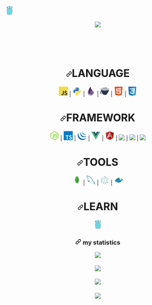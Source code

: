 <p align="left">
<code><a target="_blank" rel="noopener noreferrer" href="https://raw.githubusercontent.com/devicons/devicon/master/icons/go/go-original.svg"><img height="25" src="https://raw.githubusercontent.com/devicons/devicon/master/icons/go/go-original.svg" style="max-width:100%;"></a></code> 
</p>
<p align="center">
  <a target="_blank" rel="noopener noreferrer" href="https://camo.githubusercontent.com/c1d3a758ec41b3eed6fa19b75347f5eb7ae9bce44a523a9a9e36dd5c9cce67ba/68747470733a2f2f646973636f72642e6339392e6e6c2f7769646765742f7468656d652d342f3739363838393032333838303439353130352e706e67"><img src="https://camo.githubusercontent.com/c1d3a758ec41b3eed6fa19b75347f5eb7ae9bce44a523a9a9e36dd5c9cce67ba/68747470733a2f2f646973636f72642e6339392e6e6c2f7769646765742f7468656d652d342f3739363838393032333838303439353130352e706e67" data-canonical-src="https://discord.c99.nl/widget/theme-4/796889023880495105.png" style="max-width:100%;"></a>
</p><br><br><br>
<h1 align="center"><a id="user-content-language" class="anchor" aria-hidden="true" href="#language"><svg class="octicon octicon-link" viewBox="0 0 16 16" version="1.1" width="16" height="16" aria-hidden="true"><path fill-rule="evenodd" d="M7.775 3.275a.75.75 0 001.06 1.06l1.25-1.25a2 2 0 112.83 2.83l-2.5 2.5a2 2 0 01-2.83 0 .75.75 0 00-1.06 1.06 3.5 3.5 0 004.95 0l2.5-2.5a3.5 3.5 0 00-4.95-4.95l-1.25 1.25zm-4.69 9.64a2 2 0 010-2.83l2.5-2.5a2 2 0 012.83 0 .75.75 0 001.06-1.06 3.5 3.5 0 00-4.95 0l-2.5 2.5a3.5 3.5 0 004.95 4.95l1.25-1.25a.75.75 0 00-1.06-1.06l-1.25 1.25a2 2 0 01-2.83 0z"></path></svg></a>LANGUAGE</h1>
<p align="center"> 
  <code><a target="_blank" rel="noopener noreferrer" href="https://raw.githubusercontent.com/github/explore/80688e429a7d4ef2fca1e82350fe8e3517d3494d/topics/javascript/javascript.png"><img height="25" src="https://raw.githubusercontent.com/github/explore/80688e429a7d4ef2fca1e82350fe8e3517d3494d/topics/javascript/javascript.png" style="max-width:100%;"></a></code>  |
  <code><a target="_blank" rel="noopener noreferrer" href="https://raw.githubusercontent.com/devicons/devicon/master/icons/python/python-original.svg"><img height="25" src="https://raw.githubusercontent.com/devicons/devicon/master/icons/python/python-original.svg" style="max-width:100%;"></a></code>  |
  <code><a target="_blank" rel="noopener noreferrer" href="https://raw.githubusercontent.com/devicons/devicon/master/icons/elixir/elixir-original.svg"><img height="25" src="https://raw.githubusercontent.com/devicons/devicon/master/icons/elixir/elixir-original.svg" style="max-width:100%;"></a></code>  |
  <code><a target="_blank" rel="noopener noreferrer" href="https://raw.githubusercontent.com/devicons/devicon/master/icons/coffeescript/coffeescript-original.svg"><img height="25" src="https://raw.githubusercontent.com/devicons/devicon/master/icons/coffeescript/coffeescript-original.svg" style="max-width:100%;"></a></code>  |
  <code><a target="_blank" rel="noopener noreferrer" href="https://raw.githubusercontent.com/devicons/devicon/master/icons/html5/html5-original.svg"><img height="25" src="https://raw.githubusercontent.com/devicons/devicon/master/icons/html5/html5-original.svg" style="max-width:100%;"></a></code>  |
  <code><a target="_blank" rel="noopener noreferrer" href="https://raw.githubusercontent.com/devicons/devicon/master/icons/css3/css3-original.svg"><img height="25" src="https://raw.githubusercontent.com/devicons/devicon/master/icons/css3/css3-original.svg" style="max-width:100%;"></a></code> 
</p>
<h1 align="center"><a id="user-content-framework" class="anchor" aria-hidden="true" href="#framework"><svg class="octicon octicon-link" viewBox="0 0 16 16" version="1.1" width="16" height="16" aria-hidden="true"><path fill-rule="evenodd" d="M7.775 3.275a.75.75 0 001.06 1.06l1.25-1.25a2 2 0 112.83 2.83l-2.5 2.5a2 2 0 01-2.83 0 .75.75 0 00-1.06 1.06 3.5 3.5 0 004.95 0l2.5-2.5a3.5 3.5 0 00-4.95-4.95l-1.25 1.25zm-4.69 9.64a2 2 0 010-2.83l2.5-2.5a2 2 0 012.83 0 .75.75 0 001.06-1.06 3.5 3.5 0 00-4.95 0l-2.5 2.5a3.5 3.5 0 004.95 4.95l1.25-1.25a.75.75 0 00-1.06-1.06l-1.25 1.25a2 2 0 01-2.83 0z"></path></svg></a>FRAMEWORK</h1>
<p align="center">
  <code><a target="_blank" rel="noopener noreferrer" href="https://raw.githubusercontent.com/devicons/devicon/master/icons/nodejs/nodejs-original.svg"><img height="25" src="https://raw.githubusercontent.com/devicons/devicon/master/icons/nodejs/nodejs-original.svg" style="max-width:100%;"></a></code>  |
  <code><a target="_blank" rel="noopener noreferrer" href="https://raw.githubusercontent.com/devicons/devicon/master/icons/typescript/typescript-plain.svg"><img height="25" src="https://raw.githubusercontent.com/devicons/devicon/master/icons/typescript/typescript-plain.svg" style="max-width:100%;"></a></code>  |
  <code><a target="_blank" rel="noopener noreferrer" href="https://raw.githubusercontent.com/devicons/devicon/master/icons/jquery/jquery-original.svg"><img height="25" src="https://raw.githubusercontent.com/devicons/devicon/master/icons/jquery/jquery-original.svg" style="max-width:100%;"></a></code>  |
  <code><a target="_blank" rel="noopener noreferrer" href="https://raw.githubusercontent.com/devicons/devicon/master/icons/vuejs/vuejs-original.svg"><img height="25" src="https://raw.githubusercontent.com/devicons/devicon/master/icons/vuejs/vuejs-original.svg" style="max-width:100%;"></a></code>  |
  <code><a target="_blank" rel="noopener noreferrer" href="https://github.com/devicons/devicon/blob/master/icons/angularjs/angularjs-original.svg"><img height="25" src="https://github.com/devicons/devicon/raw/master/icons/angularjs/angularjs-original.svg" style="max-width:100%;"></a></code>  |
  <code><a target="_blank" rel="noopener noreferrer" href="https://camo.githubusercontent.com/41b0098362c14f8bd67d408cce47efdb263bf7716b82ce2a1742ee08d3c1fe49/68747470733a2f2f63646e2e69636f6e2d69636f6e732e636f6d2f69636f6e73322f323130372f504e472f3531322f66696c655f747970655f656a735f69636f6e5f3133303632362e706e67"><img height="25" src="https://camo.githubusercontent.com/41b0098362c14f8bd67d408cce47efdb263bf7716b82ce2a1742ee08d3c1fe49/68747470733a2f2f63646e2e69636f6e2d69636f6e732e636f6d2f69636f6e73322f323130372f504e472f3531322f66696c655f747970655f656a735f69636f6e5f3133303632362e706e67" data-canonical-src="https://cdn.icon-icons.com/icons2/2107/PNG/512/file_type_ejs_icon_130626.png" style="max-width:100%;"></a></code>  |
  <code><a target="_blank" rel="noopener noreferrer" href="https://camo.githubusercontent.com/d7cfc7fbf988d00378e566e9cfeb625132f4124074fbf71a70657b0333c16c4e/68747470733a2f2f73332e616d617a6f6e6177732e636f6d2f6f6f646c65732d746563686e6f6c6f67696573312f626c6f672d696d616765732f64373330383563372d666632632d346564622d396137322d3865313333336461633134652e706e67"><img height="25" src="https://camo.githubusercontent.com/d7cfc7fbf988d00378e566e9cfeb625132f4124074fbf71a70657b0333c16c4e/68747470733a2f2f73332e616d617a6f6e6177732e636f6d2f6f6f646c65732d746563686e6f6c6f67696573312f626c6f672d696d616765732f64373330383563372d666632632d346564622d396137322d3865313333336461633134652e706e67" data-canonical-src="https://s3.amazonaws.com/oodles-technologies1/blog-images/d73085c7-ff2c-4edb-9a72-8e1333dac14e.png" style="max-width:100%;"></a></code>  |
  <code><a target="_blank" rel="noopener noreferrer" href="https://camo.githubusercontent.com/2bb22fd7b6d1a733960c01800a4a760697b3aa2e270cc44372e1b5af0c194b57/68747470733a2f2f6765656465772e636f6d2f6173736574732f75706c6f6164732f323031322f31302f6d75737461636865696d6167652e706e67"><img height="25" src="https://camo.githubusercontent.com/2bb22fd7b6d1a733960c01800a4a760697b3aa2e270cc44372e1b5af0c194b57/68747470733a2f2f6765656465772e636f6d2f6173736574732f75706c6f6164732f323031322f31302f6d75737461636865696d6167652e706e67" data-canonical-src="https://geedew.com/assets/uploads/2012/10/mustacheimage.png" style="max-width:100%;"></a></code> 
</p>
<h1 align="center"><a id="user-content-tools" class="anchor" aria-hidden="true" href="#tools"><svg class="octicon octicon-link" viewBox="0 0 16 16" version="1.1" width="16" height="16" aria-hidden="true"><path fill-rule="evenodd" d="M7.775 3.275a.75.75 0 001.06 1.06l1.25-1.25a2 2 0 112.83 2.83l-2.5 2.5a2 2 0 01-2.83 0 .75.75 0 00-1.06 1.06 3.5 3.5 0 004.95 0l2.5-2.5a3.5 3.5 0 00-4.95-4.95l-1.25 1.25zm-4.69 9.64a2 2 0 010-2.83l2.5-2.5a2 2 0 012.83 0 .75.75 0 001.06-1.06 3.5 3.5 0 00-4.95 0l-2.5 2.5a3.5 3.5 0 004.95 4.95l1.25-1.25a.75.75 0 00-1.06-1.06l-1.25 1.25a2 2 0 01-2.83 0z"></path></svg></a>TOOLS</h1>
<p align="center">
    <code><a target="_blank" rel="noopener noreferrer" href="https://raw.githubusercontent.com/devicons/devicon/master/icons/mongodb/mongodb-original.svg"><img height="25" src="https://raw.githubusercontent.com/devicons/devicon/master/icons/mongodb/mongodb-original.svg" style="max-width:100%;"></a></code>  |
    <code><a target="_blank" rel="noopener noreferrer" href="https://raw.githubusercontent.com/devicons/devicon/master/icons/mysql/mysql-original.svg"><img height="25" src="https://raw.githubusercontent.com/devicons/devicon/master/icons/mysql/mysql-original.svg" style="max-width:100%;"></a></code>  |
    <code><a target="_blank" rel="noopener noreferrer" href="https://raw.githubusercontent.com/devicons/devicon/master/icons/electron/electron-original.svg"><img height="25" src="https://raw.githubusercontent.com/devicons/devicon/master/icons/electron/electron-original.svg" style="max-width:100%;"></a></code>  |
    <code><a target="_blank" rel="noopener noreferrer" href="https://github.com/devicons/devicon/blob/master/icons/docker/docker-original.svg"><img height="25" src="https://github.com/devicons/devicon/raw/master/icons/docker/docker-original.svg" style="max-width:100%;"></a></code> 
</p>
<h1 align="center"><a id="user-content-learn" class="anchor" aria-hidden="true" href="#learn"><svg class="octicon octicon-link" viewBox="0 0 16 16" version="1.1" width="16" height="16" aria-hidden="true"><path fill-rule="evenodd" d="M7.775 3.275a.75.75 0 001.06 1.06l1.25-1.25a2 2 0 112.83 2.83l-2.5 2.5a2 2 0 01-2.83 0 .75.75 0 00-1.06 1.06 3.5 3.5 0 004.95 0l2.5-2.5a3.5 3.5 0 00-4.95-4.95l-1.25 1.25zm-4.69 9.64a2 2 0 010-2.83l2.5-2.5a2 2 0 012.83 0 .75.75 0 001.06-1.06 3.5 3.5 0 00-4.95 0l-2.5 2.5a3.5 3.5 0 004.95 4.95l1.25-1.25a.75.75 0 00-1.06-1.06l-1.25 1.25a2 2 0 01-2.83 0z"></path></svg></a>LEARN</h1>
<p align="center">
    <code><a target="_blank" rel="noopener noreferrer" href="https://raw.githubusercontent.com/devicons/devicon/master/icons/go/go-original.svg"><img height="25" src="https://raw.githubusercontent.com/devicons/devicon/master/icons/go/go-original.svg" style="max-width:100%;"></a></code> 
</p>
<div align="center">
    <h3><a id="user-content--my-statistics" class="anchor" aria-hidden="true" href="#-my-statistics"><svg class="octicon octicon-link" viewBox="0 0 16 16" version="1.1" width="16" height="16" aria-hidden="true"><path fill-rule="evenodd" d="M7.775 3.275a.75.75 0 001.06 1.06l1.25-1.25a2 2 0 112.83 2.83l-2.5 2.5a2 2 0 01-2.83 0 .75.75 0 00-1.06 1.06 3.5 3.5 0 004.95 0l2.5-2.5a3.5 3.5 0 00-4.95-4.95l-1.25 1.25zm-4.69 9.64a2 2 0 010-2.83l2.5-2.5a2 2 0 012.83 0 .75.75 0 001.06-1.06 3.5 3.5 0 00-4.95 0l-2.5 2.5a3.5 3.5 0 004.95 4.95l1.25-1.25a.75.75 0 00-1.06-1.06l-1.25 1.25a2 2 0 01-2.83 0z"></path></svg></a> my statistics</h3>
    <a target="_blank" rel="noopener noreferrer" href="https://camo.githubusercontent.com/0803b1aa83cf4fcaa335a41c9fe8271a9500d8b151dc4d37f68129ba09896424/68747470733a2f2f61637469766974792d67726170682e6865726f6b756170702e636f6d2f67726170683f757365726e616d653d6e6f7470756e63686e6f78"><img src="https://camo.githubusercontent.com/0803b1aa83cf4fcaa335a41c9fe8271a9500d8b151dc4d37f68129ba09896424/68747470733a2f2f61637469766974792d67726170682e6865726f6b756170702e636f6d2f67726170683f757365726e616d653d6e6f7470756e63686e6f78" data-canonical-src="https://activity-graph.herokuapp.com/graph?username=notpunchnox" style="max-width:100%;"></a><br><br>
    <a target="_blank" rel="noopener noreferrer" href="https://camo.githubusercontent.com/ab3a423126b24160a8ea82ff3be8121d5a7b9db05732705c1a451c9dd4996745/68747470733a2f2f6769746875622d726561646d652d73746174732e76657263656c2e6170702f6170693f757365726e616d653d4e6f7450756e63686e6f782673686f775f69636f6e733d74727565267468656d653d6a6f6c6c7926636f756e745f707269766174653d74727565"><img src="https://camo.githubusercontent.com/ab3a423126b24160a8ea82ff3be8121d5a7b9db05732705c1a451c9dd4996745/68747470733a2f2f6769746875622d726561646d652d73746174732e76657263656c2e6170702f6170693f757365726e616d653d4e6f7450756e63686e6f782673686f775f69636f6e733d74727565267468656d653d6a6f6c6c7926636f756e745f707269766174653d74727565" data-canonical-src="https://github-readme-stats.vercel.app/api?username=NotPunchnox&amp;show_icons=true&amp;theme=jolly&amp;count_private=true" style="max-width:100%;"></a><br><br>
    <a target="_blank" rel="noopener noreferrer" href="https://camo.githubusercontent.com/7b497ad1d930fb0e2eb5f313ee60215677609e5d42f481ef008a3c99a40dce6a/68747470733a2f2f6769746875622d726561646d652d73746174732e76657263656c2e6170702f6170692f77616b6174696d653f757365726e616d653d4e6f7450756e63686e6f78267468656d653d6a6f6c6c7926636f756e745f707269766174653d74727565"><img src="https://camo.githubusercontent.com/7b497ad1d930fb0e2eb5f313ee60215677609e5d42f481ef008a3c99a40dce6a/68747470733a2f2f6769746875622d726561646d652d73746174732e76657263656c2e6170702f6170692f77616b6174696d653f757365726e616d653d4e6f7450756e63686e6f78267468656d653d6a6f6c6c7926636f756e745f707269766174653d74727565" data-canonical-src="https://github-readme-stats.vercel.app/api/wakatime?username=NotPunchnox&amp;theme=jolly&amp;count_private=true" style="max-width:100%;"></a><br><br>
    <a target="_blank" rel="noopener noreferrer" href="https://camo.githubusercontent.com/b40a2d29724218f6203c5264e67673c9d56db18ea4e718f0399d480fdbbb3b22/68747470733a2f2f6769746875622d726561646d652d73746174732e76657263656c2e6170702f6170692f746f702d6c616e67732f3f757365726e616d653d4e6f7450756e63686e6f78266c61796f75743d636f6d70616374267468656d653d6a6f6c6c7926636f756e745f707269766174653d74727565"><img align="center" src="https://camo.githubusercontent.com/b40a2d29724218f6203c5264e67673c9d56db18ea4e718f0399d480fdbbb3b22/68747470733a2f2f6769746875622d726561646d652d73746174732e76657263656c2e6170702f6170692f746f702d6c616e67732f3f757365726e616d653d4e6f7450756e63686e6f78266c61796f75743d636f6d70616374267468656d653d6a6f6c6c7926636f756e745f707269766174653d74727565" data-canonical-src="https://github-readme-stats.vercel.app/api/top-langs/?username=NotPunchnox&amp;layout=compact&amp;theme=jolly&amp;count_private=true" style="max-width:100%;"></a><br>
</div>
